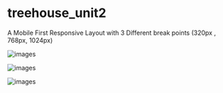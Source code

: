 # treehouse_unit2

A Mobile First Responsive Layout with 3 Different break points (320px , 768px, 1024px)

![images](https://github.com/KennySoh/treehouse_unit2/blob/master/mockups/responsive-website_mobile320.png)

![images](https://github.com/KennySoh/treehouse_unit2/blob/master/mockups/responsive-website_tablet768.png)

![images](https://github.com/KennySoh/treehouse_unit2/blob/master/mockups/responsive-website_desktop1024.png)
